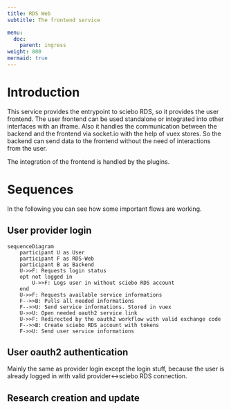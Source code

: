 ```yaml
---
title: RDS Web
subtitle: The frontend service

menu:
  doc:
    parent: ingress
weight: 800
mermaid: true
---
```


# Introduction

This service provides the entrypoint to sciebo RDS, so it provides the user frontend. The user frontend can be used standalone or integrated into other interfaces with an iframe. Also it handles the communication between the backend and the frontend via socket.io with the help of vuex stores. So the backend can send data to the frontend without the need of interactions from the user.

The integration of the frontend is handled by the plugins.

# Sequences

In the following you can see how some important flows are working.

## User provider login

```mermaid
sequenceDiagram
    participant U as User
    participant F as RDS-Web
    participant B as Backend
    U->>F: Requests login status
    opt not logged in
        U->>F: Logs user in without sciebo RDS account
    end
    U->>F: Requests available service informations 
    F-->>B: Pulls all needed informations
    F-->>U: Send service informations. Stored in vuex
    U->>U: Open needed oauth2 service link
    U->>F: Redirected by the oauth2 workflow with valid exchange code
    F-->>B: Create sciebo RDS account with tokens
    F->>U: Send user service informations
```

## User oauth2 authentication 

Mainly the same as provider login except the login stuff, because the user is already logged in with valid provider<->sciebo RDS connection.

## Research creation and update
